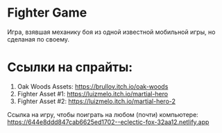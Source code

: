 # Fighter Game
Игра, взявшая механику боя из одной известной мобильной игры, но сделаная по своему. 
# Ссылки на спрайты:
1. Oak Woods Assets: https://brullov.itch.io/oak-woods
2. Fighter Asset #1: https://luizmelo.itch.io/martial-hero
3. Fighter Asset #2: https://luizmelo.itch.io/martial-hero-2


Ссылка на игру, чтобы поиграть на любом (почти) компьютере:
https://644e8ddd847cab6625ed1702--eclectic-fox-32aa12.netlify.app
